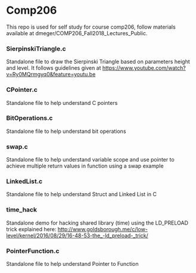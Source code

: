 # Comp206

This repo is used for self study for course comp206, follow materials available at dmeger/COMP206_Fall2018_Lectures_Public.

### SierpinskiTriangle.c
Standalone file to draw the Sierpinski Triangle based on parameters height and level. It follows guidelines given at https://www.youtube.com/watch?v=Ry0MQrmgyq0&feature=youtu.be

### CPointer.c
Standalone file to help understand C pointers

### BitOperations.c
Standalone file to help understand bit operations

### swap.c
Standalone file to help understand variable scope and use pointer to achieve multiple return values in function using a swap example

### LinkedList.c
Standalone file to help understand Struct and Linked List in C

### time_hack
Standalone demo for hacking shared library (time) using the LD_PRELOAD trick explained here:
http://www.goldsborough.me/c/low-level/kernel/2016/08/29/16-48-53-the_-ld_preload-_trick/

### PointerFunction.c
Standalone file to help understand Pointer to Function
